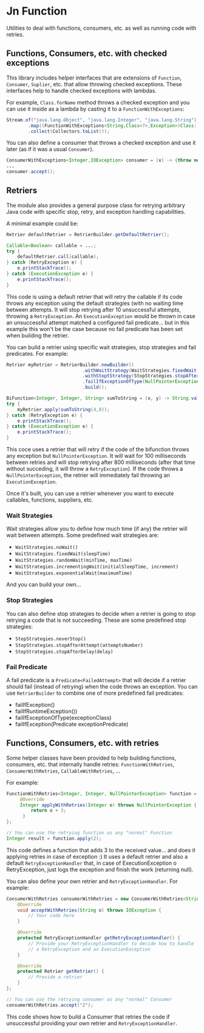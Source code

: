 # Jn Function

Utilities to deal with functions, consumers, etc. as well as running code with retries.

## Functions, Consumers, etc. with checked exceptions

This library includes helper interfaces that are extensions of `Function`, `Consumer`, `Suplier`, etc. that allow
throwing checked exceptions. These interfaces help to handle checked exceptions with lambdas.

For example, `Class.forName` method throws a checked exception and you can use it inside as a lambda
by casting it to a `FunctionWithExceptions`:
```Java
Stream.of("java.lang.Object", "java.lang.Integer", "java.lang.String")
        .map((FunctionWithExceptions<String,Class<?>,Exception>)Class::forName)
        .collect(Collectors.toList());
```

You can also define a consumer that throws a checked exception and use it later (as if it was a usual `Consumer`).
```Java
ConsumerWithExceptions<Integer,IOException> consumer = (x) -> {throw new IOException();};
...
consumer.accept();
```

## Retriers

The module also provides a general purpose class for retrying arbitrary Java code with specific stop, retry, and
exception handling capabilities.

A minimal example could be:
```Java
Retrier defaultRetrier = RetrierBuilder.getDefaultRetrier();

Callable<Boolean> callable = ...;
try {
    defaultRetrier.call(callable);
} catch (RetryException e) {
    e.printStackTrace();
} catch (ExecutionException e) {
    e.printStackTrace();
}
```
This code is using a default retrier that will retry the callable if its code throws any exception using the default strategies (with no waiting time
between attempts. It will stop retrying after 10 unsuccessful attempts, throwing a `RetryException`. An
`ExecutionException` would be thrown in case an unsuccessful attempt matched a configured fail predicate... but
in this example this won't be the case because no fail predicate has been set when building the
retrier.

You can build a retrier using specific wait strategies, stop strategies and fail predicates. 
For example: 
```Java
Retrier myRetrier = RetrierBuilder.newBuilder()
                            .withWaitStrategy(WaitStrategies.fixedWait(100L))
                            .withStoptStrategy(StopStrategies.stopAfterDelay(800L))
                            .failIfExceptionOfType(NullPointerException.class)
                            .build();

BiFunction<Integer, Integer, String> sumToString = (x, y) -> String.valueOf(x + y);
try {
    myRetrier.apply(sumToString(4,8));
} catch (RetryException e) {
    e.printStackTrace();
} catch (ExecutionException e) {
    e.printStackTrace();
}
```
This coce uses a retrier that will retry if the code of the bifunction throws any exception but `NullPointerException`.
It will wait for 100 milliseconds between retries and will stop retrying after 800 milliseconds
(after that time without succeding, it will throw a `RetryException`). If the code throws a
`NullPointerException`, the retrier will immediately fail throwing an `ExecutionException`.


Once it's built, you can use a retrier whenever you want to execute callables, functions, suppliers, etc.

### Wait Strategies

Wait strategies allow you to define how much time (if any) the retrier will wait between attempts. Some
predefined wait strategies are:
* `WaitStrategies.noWait()`
* `WaitStrategies.fixedWait(sleepTime)`
* `WaitStrategies.randomWait(minTime, maxTime)`
* `WaitStrategies.incrementingWait(initialSleepTime, increment)`
* `WaitStrategies.exponentialWait(maximumTime)`

And you can build your own...

### Stop Strategies

You can also define stop strategies to decide when a retrier is going to stop retrying a code that is
not succeeding. These are some predefined stop strategies:
* `StopStrategies.neverStop()`
* `StopStrategies.stopAfterAttempt(attemptsNumber)`
* `StopStrategies.stopAfterDelay(delay)`

### Fail Predicate

A fail predicate is a `Predicate<FailedAttempt>` that will decide if a retrier should fail (instead of retrying) when
the code throws an exception. You can use `RetrierBuilder` to combine one of more predefined fail predicates:
* failIfException()
* failIfRuntimeException())
* failIfExceptionOfType(exceptionClass)
* failIfException(Predicate<Throwable> exceptionPredicate)

## Functions, Consumers, etc. with retries

Some helper classes have been provided to help building functions, consumers, etc. that internally
handle retries: `FunctionWithRetries`, `ConsumerWithRetries`, `CallableWithRetries`, ...

For example:
```Java
FunctionWithRetries<Integer, Integer, NullPointerException> function = new FunctionWithRetries<Integer, Integer, NullPointerException>() {
     @Override
     Integer applyWithRetries(Integer o) throws NullPointerException {
         return o + 3;
      }
};

// You can use the retrying function as any "normal" Function
Integer result = function.apply(2);
```
This code defines a function that adds 3 to the received value... and does it applying retries in case of exception :)
It uses a default retrier and also a default `RetryExceptionHandler` that, in case of ExecutionException
o RetryException, just logs the exception and finish the work (returning null).


You can also define your own retrier and `RetryExceptionHandler`. For example:
```Java
ConsumerWithRetries consumerWithRetries = new ConsumerWithRetries<String, IOException>() {
    @Override
    void acceptWithRetries(String o) throws IOException {
        // Your code here
    }

    @Override
    protected RetryExceptionHandler getRetryExceptionHandler() {
        // Provide your RetryExceptionHandler to decide how to handle
        // a RetryException and an ExecutionException
    }

    @Override
    protected Retrier getRetrier() {
        // Provide a retrier
    }
};

// You can use the retrying consumer as any "normal" Consumer
consumerWithRetries.accept("2");
```
This code shows how to build a Consumer that retries the code if unsuccessful providing your own retrier and
`RetryExceptionHandler`.